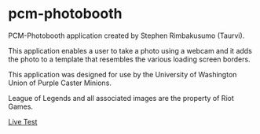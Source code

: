 # pcm-photobooth
PCM-Photobooth application created by Stephen Rimbakusumo (Taurvi).


This application enables a user to take a photo using a webcam and it adds the photo to a template that resembles the various loading screen borders.


This application was designed for use by the University of Washington Union of Purple Caster Minions.


League of Legends and all associated images are the property of Riot Games.


[Live Test](http://45.55.26.110/pcm-photobooth/html/index.php)